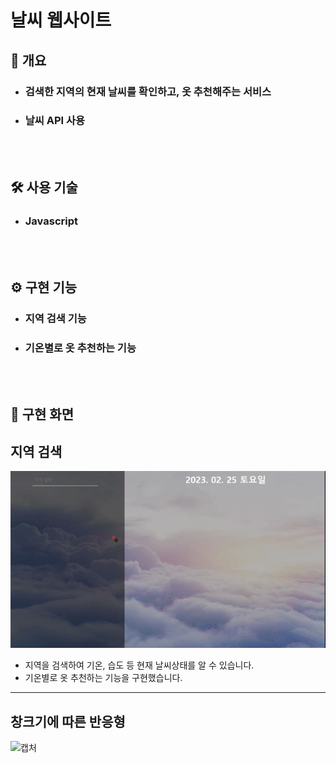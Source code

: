 # 날씨 웹사이트

<h2> 📃 개요 </h2>

- <h3>검색한 지역의 현재 날씨를 확인하고, 옷 추천해주는 서비스</h3>
- <h3>날씨 API 사용</h3>
  <br/><br/>

<h2> 🛠 사용 기술 </h2>

- <h3>Javascript</h3>
  <br/><br/>

<h2> ⚙️ 구현 기능 </h2>

- <h3>지역 검색 기능</h3>
- <h3>기온별로 옷 추천하는 기능</h3>
  <br/><br/>

<h2> 🎥 구현 화면 </h2>

## 지역 검색

![캡처](/image/%EA%B2%80%EC%83%89_readme.gif)

- 지역을 검색하여 기온, 습도 등 현재 날씨상태를 알 수 있습니다.
- 기온별로 옷 추천하는 기능을 구현했습니다.

---

## 창크기에 따른 반응형

![캡처](/image/%EB%B0%98%EC%9D%91%ED%98%95_readme.gif)
